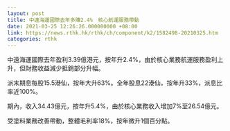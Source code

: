 ```yaml
---
layout: post
title: 中遠海運國際去年多賺2.4%　核心航運服務帶動
date: 2021-03-25 12:26:26.000000000 +08:00
link: https://news.rthk.hk/rthk/ch/component/k2/1582498-20210325.htm
categories: rthk
---
```


中遠海運國際去年盈利3.39億港元，按年升2.4%，由於核心業務航運服務盈利上升，但財務收益減少抵銷部分升幅。

派末期息每股15.5港仙，按年大升63%。全年股息22港仙，按年升33%，派息比率近100%。

期內，收入34.43億元，按年升5.4%，由於核心業務收入增加7%至26.54億元。

受塗料業務改善帶動，整體毛利率18%，按年微升1個百分點。
